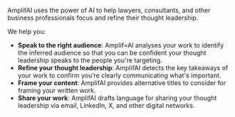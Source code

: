 AmplifAI uses the power of AI to help lawyers, consultants, and other business professionals focus and refine their thought leadership.

We help you:

- <b>Speak to the right audience</b>: Amplif=AI analyses your work to identify the inferred audience so that you can be confident your thought leadership speaks to the people you're targeting.
- <b>Refine your thought leadership</b>: AmplifAI detects the key takeaways of your work to confirm you’re clearly communicating what's important.
- <b>Frame your content</b>: AmplifAI provides alternative titles to consider for framing your written work.
- <b>Share your work</b>: AmplifAI drafts language for sharing your thought leadership via email, LinkedIn, X, and other digital networks.

